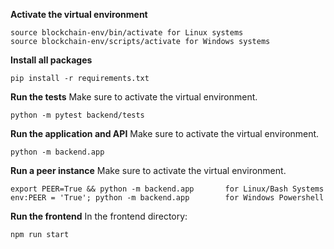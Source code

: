 **Activate the virtual environment**

```
source blockchain-env/bin/activate for Linux systems
source blockchain-env/scripts/activate for Windows systems
```

**Install all packages**
```
pip install -r requirements.txt
```

**Run the tests**
Make sure to activate the virtual environment.

```
python -m pytest backend/tests
```

**Run the application and API**
Make sure to activate the virtual environment.

```
python -m backend.app
```

**Run a peer instance**
Make sure to activate the virtual environment.

```
export PEER=True && python -m backend.app       for Linux/Bash Systems
env:PEER = 'True'; python -m backend.app        for Windows Powershell
```
**Run the frontend**
In the frontend directory:
```
npm run start
```